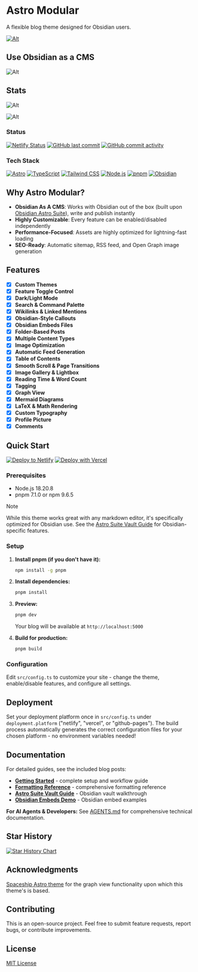 # Astro Modular

A flexible blog theme designed for Obsidian users. 

[![Alt](https://github.com/user-attachments/assets/612b2171-d141-412b-a891-5b1caa1447b8 "Astro Modular theme shown off in 3 screenshots, with the left screenshot showing the homepage, the top right showing the bottom of a post, and the bottom right showing a minimal homepage")](https://astro.build/themes/details/astro-modular/)

## Use Obsidian as a CMS

![Alt](https://github.com/user-attachments/assets/7bb4cdb9-0680-4776-8a72-c542dd63055b "Astro Modular Obsidian vault")


## Stats

![Alt](https://repobeats.axiom.co/api/embed/66fe41c94d95b32b92c1a2fd8d6dc83d386bc10a.svg "Repobeats analytics image")

![Alt](https://github.com/user-attachments/assets/e09c8ee1-6f91-46d6-84a5-e2d8a35c1e14 "Pagespeed scores")


### Status
[![Netlify Status](https://api.netlify.com/api/v1/badges/3f849f7a-71e6-463b-84af-01c523012348/deploy-status)](https://app.netlify.com/sites/astro-modular/deploys)
[![GitHub last commit](https://img.shields.io/github/last-commit/davidvkimball/astro-modular)](https://github.com/davidvkimball/astro-modular)
[![GitHub commit activity](https://img.shields.io/github/commit-activity/m/davidvkimball/astro-modular)](https://github.com/davidvkimball/astro-modular)

### Tech Stack
[![Astro](https://img.shields.io/badge/Astro-5.15.1-FF5D01?logo=astro&logoColor=white)](https://astro.build/)
[![TypeScript](https://img.shields.io/badge/TypeScript-5.9.2-3178C6?logo=typescript&logoColor=white)](https://www.typescriptlang.org/)
[![Tailwind CSS](https://img.shields.io/badge/Tailwind_CSS-3.4.17-38B2AC?logo=tailwind-css&logoColor=white)](https://tailwindcss.com/)
[![Node.js](https://img.shields.io/badge/Node.js-20.3.0-339933?logo=node.js&logoColor=white)](https://nodejs.org/)
[![pnpm](https://img.shields.io/badge/pnpm-7.1.0-F69220?logo=pnpm&logoColor=white)](https://pnpm.io/)
[![Obsidian](https://img.shields.io/badge/Obsidian-1.10.2-7C3AED?logo=obsidian&logoColor=white)](https://obsidian.md/)

## Why Astro Modular?

- **Obsidian As A CMS**: Works with Obsidian out of the box (built upon [Obsidian Astro Suite](https://github.com/davidvkimball/obsidian-astro-suite)), write and publish instantly
- **Highly Customizable**: Every feature can be enabled/disabled independently
- **Performance-Focused**: Assets are highly optimized for lightning-fast loading
- **SEO-Ready**: Automatic sitemap, RSS feed, and Open Graph image generation

## Features

- [x] **Custom Themes** 
- [x] **Feature Toggle Control** 
- [x] **Dark/Light Mode** 
- [x] **Search & Command Palette** 
- [x] **Wikilinks & Linked Mentions** 
- [x] **Obsidian-Style Callouts**
- [x] **Obsidian Embeds Files**
- [x] **Folder-Based Posts** 
- [x] **Multiple Content Types**
- [x] **Image Optimization** 
- [x] **Automatic Feed Generation**
- [x] **Table of Contents** 
- [x] **Smooth Scroll & Page Transitions** 
- [x] **Image Gallery & Lightbox** 
- [x] **Reading Time & Word Count** 
- [x] **Tagging**
- [x] **Graph View**
- [x] **Mermaid Diagrams**
- [x] **LaTeX & Math Rendering** 
- [x] **Custom Typography**
- [x] **Profile Picture** 
- [x] **Comments**

## Quick Start

[![Deploy to Netlify](https://www.netlify.com/img/deploy/button.svg)](https://app.netlify.com/start/deploy?repository=https://github.com/davidvkimball/astro-modular)
[![Deploy with Vercel](https://vercel.com/button)](https://vercel.com/new/clone?repository-url=https://github.com/davidvkimball/astro-modular)

### Prerequisites
- Node.js 18.20.8
- pnpm 7.1.0 or npm 9.6.5

> [!NOTE]
> While this theme works great with any markdown editor, it's specifically optimized for Obsidian use. See the [Astro Suite Vault Guide](src/content/posts/astro-suite-vault-modular-guide.md) for Obsidian-specific features.

### Setup

1. **Install pnpm (if you don't have it):**
   ```bash
   npm install -g pnpm
   ```

2. **Install dependencies:**
   ```bash
   pnpm install
   ```

3. **Preview:**
   ```bash
   pnpm dev
   ```
   Your blog will be available at `http://localhost:5000`

4. **Build for production:**
   ```bash
   pnpm build
   ```

### Configuration

Edit `src/config.ts` to customize your site - change the theme, enable/disable features, and configure all settings.

## Deployment

Set your deployment platform once in `src/config.ts` under `deployment.platform` ("netlify", "vercel", or "github-pages"). The build process automatically generates the correct configuration files for your chosen platform - no environment variables needed!

## Documentation

For detailed guides, see the included blog posts:
- **[Getting Started](src/content/posts/getting-started.md)** - complete setup and workflow guide
- **[Formatting Reference](src/content/posts/formatting-reference.md)** - comprehensive formatting reference  
- **[Astro Suite Vault Guide](src/content/posts/astro-suite-vault-modular-guide.md)** - Obsidian vault walkthrough
- **[Obsidian Embeds Demo](src/content/posts/obsidian-embeds-demo.md)** - Obsidian embed examples

**For AI Agents & Developers:** See [AGENTS.md](AGENTS.md) for comprehensive technical documentation.

## Star History

[![Star History Chart](https://api.star-history.com/svg?repos=davidvkimball/astro-modular&type=date&legend=top-left)](https://www.star-history.com/#davidvkimball/astro-modular&type=date&legend=top-left)

## Acknowledgments 

[Spaceship Astro theme](https://github.com/aitorllj93/astro-theme-spaceship) for the graph view functionality upon which this theme's is based.

## Contributing

This is an open-source project. Feel free to submit feature requests, report bugs, or contribute improvements.

## License

[MIT License](https://github.com/davidvkimball/astro-modular?tab=MIT-1-ov-file)